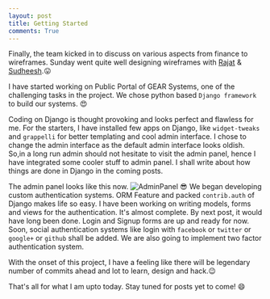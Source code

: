 ```yaml
---
layout: post
title: Getting Started
comments: True
---
```



Finally, the team kicked in to discuss on various aspects from finance to wireframes. Sunday went quite well designing wireframes with [Rajat](gearsystems.github.io/rajat) &amp; [Sudheesh](gearsystems.github.io/sudheesh).:stuck_out_tongue:

I have started working on Public Portal of GEAR Systems, one of the challenging tasks in the project. We chose python based `Django framework` to build our systems. :heart_eyes: 

Coding on Django is thought provoking and looks perfect and flawless for me. For the starters, I have installed few apps on Django, like `widget-tweaks` and `grappelli` for better templating and cool admin interface. I chose to change the admin interface as the default admin interface looks oldish. So,in a long run admin should not hesitate to visit the admin panel, hence I have integrated some cooler stuff to admin panel. I shall write about how things are done in Django in the coming posts.

The admin panel looks like this now.
![AdminPanel]({{site.url|append:site.baseurl}}/public/img/adminpanel.png)
:sunglasses:
We began developing custom authentication systems. ORM Feature and packed `contrib.auth` of Django makes life so easy. I have been working on writing models, forms and views for the authentication. It's almost complete. By next post, it would have long been done. Login and Signup forms are up and ready for now. Soon, social authentication systems like login with `facebook` or `twitter` or `google+` or `github` shall be added. We are also going to implement two factor authentication system.

With the onset of this project, I have a feeling like there will be legendary number of commits ahead and lot to learn, design and hack.:wink:

That's all for what I am upto today. Stay tuned for posts yet to come! :smile: